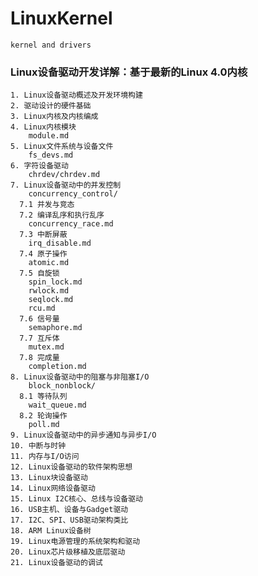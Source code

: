 # LinuxKernel
    kernel and drivers


### Linux设备驱动开发详解：基于最新的Linux 4.0内核
    1. Linux设备驱动概述及开发环境构建
    2. 驱动设计的硬件基础
    3. Linux内核及内核编成
    4. Linux内核模块
        module.md
    5. Linux文件系统与设备文件
        fs_devs.md
    6. 字符设备驱动
        chrdev/chrdev.md
    7. Linux设备驱动中的并发控制
        concurrency_control/
      7.1 并发与竞态
      7.2 编译乱序和执行乱序
        concurrency_race.md
      7.3 中断屏蔽
        irq_disable.md
      7.4 原子操作
        atomic.md
      7.5 自旋锁
        spin_lock.md
        rwlock.md
        seqlock.md
        rcu.md
      7.6 信号量
        semaphore.md
      7.7 互斥体
        mutex.md
      7.8 完成量
        completion.md
    8. Linux设备驱动中的阻塞与非阻塞I/O
        block_nonblock/
      8.1 等待队列
        wait_queue.md
      8.2 轮询操作
        poll.md
    9. Linux设备驱动中的异步通知与异步I/O
    10. 中断与时钟
    11. 内存与I/O访问
    12. Linux设备驱动的软件架构思想
    13. Linux块设备驱动
    14. Linux网络设备驱动
    15. Linux I2C核心、总线与设备驱动
    16. USB主机、设备与Gadget驱动
    17. I2C、SPI、USB驱动架构类比
    18. ARM Linux设备树
    19. Linux电源管理的系统架构和驱动
    20. Linux芯片级移植及底层驱动
    21. Linux设备驱动的调试

